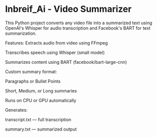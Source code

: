 # Inbreif_Ai - Video Summarizer 
This Python project converts any video file into a summarized text using OpenAI's Whisper for audio transcription and Facebook's BART for text summarization.

Features:
  Extracts audio from video using FFmpeg

  Transcribes speech using Whisper (small model)

  Summarizes content using BART (facebook/bart-large-cnn)

Custom summary format:

  Paragraphs or Bullet Points

  Short, Medium, or Long summaries

Runs on CPU or GPU automatically

Generates:

  transcript.txt — full transcription

  summary.txt — summarized output

